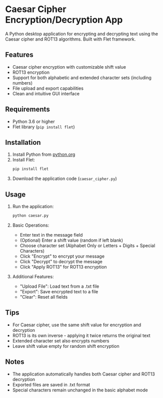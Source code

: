 # Caesar Cipher Encryption/Decryption App

A Python desktop application for encrypting and decrypting text using the Caesar cipher and ROT13 algorithms. Built with Flet framework.

## Features

- Caesar cipher encryption with customizable shift value
- ROT13 encryption
- Support for both alphabetic and extended character sets (including numbers)
- File upload and export capabilities
- Clean and intuitive GUI interface

## Requirements

- Python 3.6 or higher
- Flet library (`pip install flet`)

## Installation

1. Install Python from [python.org](https://python.org)
2. Install Flet:
   ```bash
   pip install flet
   ```
3. Download the application code (`caesar_cipher.py`)

## Usage

1. Run the application:
   ```bash
   python caesar.py
   ```

2. Basic Operations:
   - Enter text in the message field
   - (Optional) Enter a shift value (random if left blank)
   - Choose character set (Alphabet Only or Letters + Digits + Special Characters)
   - Click "Encrypt" to encrypt your message
   - Click "Decrypt" to decrypt the message
   - Click "Apply ROT13" for ROT13 encryption

3. Additional Features:
   - "Upload File": Load text from a .txt file
   - "Export": Save encrypted text to a file
   - "Clear": Reset all fields

## Tips

- For Caesar cipher, use the same shift value for encryption and decryption
- ROT13 is its own inverse - applying it twice returns the original text
- Extended character set also encrypts numbers
- Leave shift value empty for random shift encryption

## Notes

- The application automatically handles both Caesar cipher and ROT13 decryption
- Exported files are saved in .txt format
- Special characters remain unchanged in the basic alphabet mode
